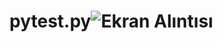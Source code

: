 # pytest.py![Ekran Alıntısı](https://user-images.githubusercontent.com/127400901/227732552-1339022b-0235-475a-b64f-b2e8984c8495.PNG)
